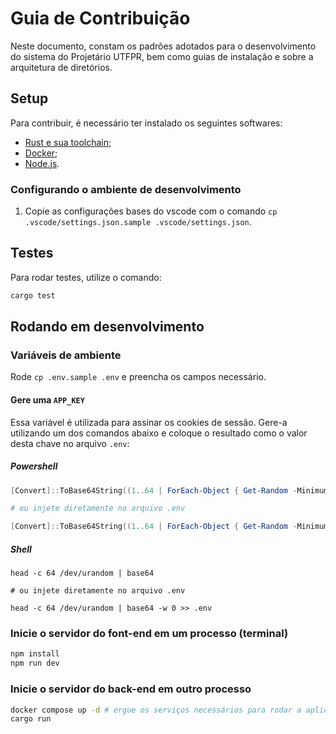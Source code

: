 # Guia de Contribuição
Neste documento, constam os padrões adotados para o desenvolvimento do sistema do
Projetário UTFPR, bem como guias de instalação e sobre a arquitetura de diretórios.

## Setup
Para contribuir, é necessário ter instalado os seguintes softwares:
- [Rust e sua toolchain](https://www.rust-lang.org/pt-BR/tools/install);
- [Docker](https://www.docker.com/);
- [Node.js](https://nodejs.org/en).

### Configurando o ambiente de desenvolvimento
1. Copie as configurações bases do vscode com o comando `cp .vscode/settings.json.sample .vscode/settings.json`.

## Testes
Para rodar testes, utilize o comando:
```bash
cargo test
```

## Rodando em desenvolvimento
### Variáveis de ambiente
Rode `cp .env.sample .env` e preencha os campos necessário.

#### Gere uma `APP_KEY`
Essa variável é utilizada para assinar os cookies de sessão. Gere-a utilizando um dos comandos abaixo
e coloque o resultado como o valor desta chave no arquivo `.env`:

##### Powershell
```powershell
[Convert]::ToBase64String((1..64 | ForEach-Object { Get-Random -Minimum 0 -Maximum 256 }) -as [byte[]])

# ou injete diretamente no arquivo .env

[Convert]::ToBase64String((1..64 | ForEach-Object { Get-Random -Minimum 0 -Maximum 256 }) -as [byte[]]) >> .env
```
##### Shell
```shell
head -c 64 /dev/urandom | base64

# ou injete diretamente no arquivo .env

head -c 64 /dev/urandom | base64 -w 0 >> .env
```

### Inicie o servidor do font-end em um processo (terminal)
```bash
npm install
npm run dev
```

### Inicie o servidor do back-end em outro processo
```bash
docker compose up -d # ergue os serviços necessários para rodar a aplicação
cargo run
```
